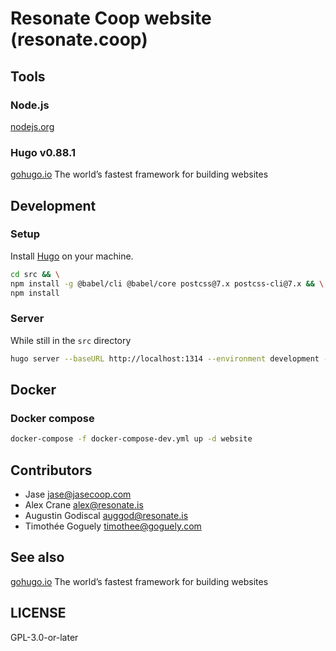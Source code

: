 # Resonate Coop website (resonate.coop)

## Tools

### Node.js

[nodejs.org](https://nodejs.org)

### Hugo v0.88.1

[gohugo.io](https://gohugo.io) The world’s fastest framework for building websites

## Development

### Setup

Install [Hugo](https://gohugo.io/getting-started/quick-start/#step-1-install-hugo) on your machine.

```sh
cd src && \
npm install -g @babel/cli @babel/core postcss@7.x postcss-cli@7.x && \
npm install
```

### Server

While still in the `src` directory

```sh
hugo server --baseURL http://localhost:1314 --environment development --port 1314
```

## Docker

### Docker compose

```sh
docker-compose -f docker-compose-dev.yml up -d website
```

## Contributors

- Jase <jase@jasecoop.com>
- Alex Crane <alex@resonate.is>
- Augustin Godiscal <auggod@resonate.is>
- Timothée Goguely <timothee@goguely.com>

## See also

[gohugo.io](https://gohugo.io) The world’s fastest framework for building websites

## LICENSE

GPL-3.0-or-later

